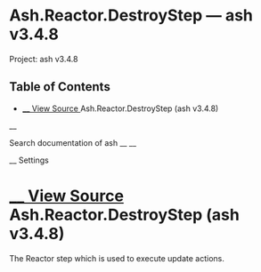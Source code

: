 # Ash.Reactor.DestroyStep — ash v3.4.8

Project: ash v3.4.8

## Table of Contents

- [ __ View Source ](external_link) Ash.Reactor.DestroyStep (ash v3.4.8)

__

Search documentation of ash __ __

__ Settings

#  [ __ View Source ](external_link) Ash.Reactor.DestroyStep (ash v3.4.8)

The Reactor step which is used to execute update actions.
